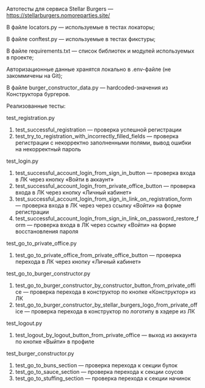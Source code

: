 Автотесты для сервиса Stellar Burgers — https://stellarburgers.nomoreparties.site/

В файле locators.py — используемые в тестах локаторы;

В файле conftest.py — используемые в тестах фикстуры; 

В файле requirements.txt — список библиотек и модулей используемых в проекте;

Авторизационные данные хранятся локально в .env-файле (не закоммичены на Git);

В файле burger_constructor_data.py — hardcoded-значения из Конструктора бургеров.



Реализованные тесты:

test_registration.py
1. test_successful_registration — проверка успешной регистрации
2. test_try_to_registration_with_incorrectly_filled_fields — проверка регистрации с некорректно заполненными полями, вывод ошибки на некорректный пароль

test_login.py
1. test_successful_account_login_from_sign_in_button — проверка входа в ЛК через кнопку «Войти в аккаунт»
2. test_successful_account_login_from_private_office_button — проверка входа в ЛК через кнопку «Личный кабинет»
3. test_successful_account_login_from_sign_in_link_on_registration_form — проверка входа в ЛК через через ссылку «Войти» на форме регистрации
4. test_successful_account_login_from_sign_in_link_on_password_restore_form — проверка входа в ЛК через ссылку «Войти» на форме восстановления пароля

test_go_to_private_office.py
1. test_go_to_private_office_from_private_office_button — проверка перехода в ЛК через кнопку «Личный кабинет»

test_go_to_burger_constructor.py
1. test_go_to_burger_constructor_by_constructor_button_from_private_office — проверка перехода в конструктор по кнопке «Конструктор» из ЛК
2. test_go_to_burger_constructor_by_stellar_burgers_logo_from_private_office — проверка перехода в конструктор по логотипу в хэдере из ЛК

test_logout.py
1. test_logout_by_logout_button_from_private_office — выход из аккаунта по кнопке «Выйти» в профиле

test_burger_constructor.py
1. test_go_to_buns_section — проверка перехода к секции булок 
2. test_go_to_sauce_section — проверка перехода к секции соусов
3. test_go_to_stuffing_section — проверка перехода к секции начинок
